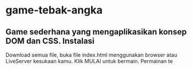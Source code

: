 # game-tebak-angka
Game sederhana yang mengaplikasikan konsep DOM dan CSS.
Instalasi
---
Download semua file, buka file index.html menggunakan browser atau LiveServer kesukaan kamu. Klik MULAI untuk bermain. Permainan te
